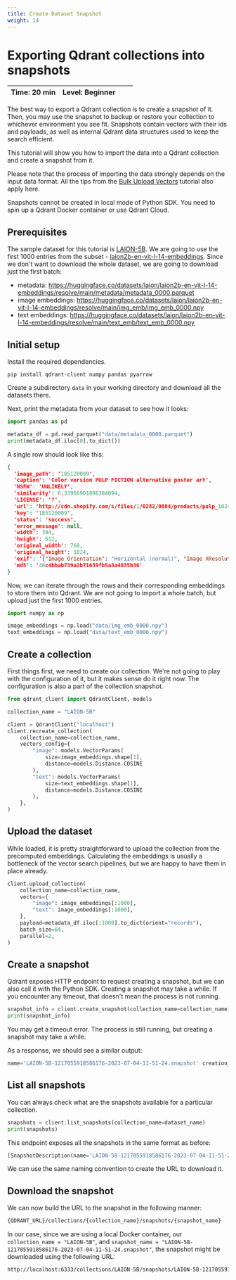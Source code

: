 ```yaml
---
title: Create Dataset Snapshot
weight: 14
---
```


# Exporting Qdrant collections into snapshots

| Time: 20 min | Level: Beginner |  |    |
|--------------| ----------- | ----------- |----------- |

The best way to export a Qdrant collection is to create a snapshot of it. Then, you may use the snapshot to backup or restore your collection to whichever environment you see fit. 
Snapshots contain vectors with their ids and payloads, as well as internal Qdrant data structures used to keep the search efficient.

This tutorial will show you how to import the data into a Qdrant collection and create a snapshot from it. 

Please note that the process of importing the data strongly depends on the input data format. All the tips from the [Bulk Upload Vectors](/documentation/tutorials/bulk-upload/) tutorial also apply here.

<aside role="status">Snapshots cannot be created in local mode of Python SDK. You need to spin up a Qdrant Docker container or use Qdrant Cloud.</aside>

## Prerequisites

The sample dataset for this tutorial is [LAION-5B](https://laion.ai/blog/laion-5b/). We are going to use the first 1000 entries from the subset - [laion2b-en-vit-l-14-embeddings](https://huggingface.co/datasets/laion/laion2b-en-vit-l-14-embeddings). Since we don't want to download the whole dataset, we are going to download just the first batch:

- metadata: https://huggingface.co/datasets/laion/laion2b-en-vit-l-14-embeddings/resolve/main/metadata/metadata_0000.parquet
- image embeddings: https://huggingface.co/datasets/laion/laion2b-en-vit-l-14-embeddings/resolve/main/img_emb/img_emb_0000.npy
- text embeddings: https://huggingface.co/datasets/laion/laion2b-en-vit-l-14-embeddings/resolve/main/text_emb/text_emb_0000.npy


## Initial setup

Install the required dependencies.

```shell
pip install qdrant-client numpy pandas pyarrow
```

Create a subdirectory `data` in your working directory and download all the datasets there.

Next, print the metadata from your dataset to see how it looks:

```python
import pandas as pd

metadata_df = pd.read_parquet("data/metadata_0000.parquet")
print(metadata_df.iloc[0].to_dict())
```

A single row should look like this:

```json
{
  'image_path': '185120009', 
  'caption': 'Color version PULP FICTION alternative poster art', 
  'NSFW': 'UNLIKELY', 
  'similarity': 0.33966901898384094, 
  'LICENSE': '?', 
  'url': 'http://cdn.shopify.com/s/files/1/0282/0804/products/pulp_1024x1024.jpg?v=1474264437', 
  'key': '185120009', 
  'status': 'success', 
  'error_message': null, 
  'width': 384,
  'height': 512, 
  'original_width': 768, 
  'original_height': 1024, 
  'exif': '{"Image Orientation": "Horizontal (normal)", "Image XResolution": "100", "Image YResolution": "100", "Image ResolutionUnit": "Pixels/Inch", "Image YCbCrPositioning": "Centered", "Image ExifOffset": "102", "EXIF ExifVersion": "0210", "EXIF ComponentsConfiguration": "YCbCr", "EXIF FlashPixVersion": "0100", "EXIF ColorSpace": "Uncalibrated", "EXIF ExifImageWidth": "768", "EXIF ExifImageLength": "1024"}', 
  'md5': '46c4bbab739a2b71639fb5a3a4035b36'
}
```

Now, we can iterate through the rows and their corresponding embeddings to store them into Qdrant. We are not going to import a whole batch,
but upload just the first 1000 entries.

```python
import numpy as np

image_embeddings = np.load("data/img_emb_0000.npy")
text_embeddings = np.load("data/text_emb_0000.npy")
```

## Create a collection

First things first, we need to create our collection. We're not going to play with the configuration of it, but it makes sense do it right now. 
The configuration is also a part of the collection snapshot.

```python
from qdrant_client import QdrantClient, models

collection_name = "LAION-5B"

client = QdrantClient("localhost")
client.recreate_collection(
    collection_name=collection_name,
    vectors_config={
        "image": models.VectorParams(
            size=image_embeddings.shape[1], 
            distance=models.Distance.COSINE
        ),
        "text": models.VectorParams(
            size=text_embeddings.shape[1], 
            distance=models.Distance.COSINE
        ),
    },
)
```

## Upload the dataset

While loaded, it is pretty straightforward to upload the collection from the precomputed embeddings. Calculating the embeddings is usually
a bottleneck of the vector search pipelines, but we are happy to have them in place already.

```python
client.upload_collection(
    collection_name=collection_name,
    vectors={
        "image": image_embeddings[:1000],
        "text": image_embeddings[:1000],
    },
    payload=metadata_df.iloc[:1000].to_dict(orient="records"),
    batch_size=64,
    parallel=2,
)
```

## Create a snapshot

Qdrant exposes HTTP endpoint to request creating a snapshot, but we can also call it with the Python SDK. Creating a snapshot may take a while. If you encounter any timeout, that doesn't mean the process is not running.

```python
snapshot_info = client.create_snapshot(collection_name=collection_name)
print(snapshot_info)
```

<aside role="status">You may get a timeout error. The process is still running, but creating a snapshot may take a while.</aside>

As a response, we should see a similar output:

```python
name='LAION-5B-1217055918586176-2023-07-04-11-51-24.snapshot' creation_time='2023-07-04T11:51:25' size=74202112

```

## List all snapshots
You can always check what are the snapshots available for a particular collection.

```python
snapshots = client.list_snapshots(collection_name=dataset_name)
print(snapshots)
```

This endpoint exposes all the snapshots in the same format as before:

```python
[SnapshotDescription(name='LAION-5B-1217055918586176-2023-07-04-11-51-24.snapshot', creation_time='2023-07-04T11:51:25', size=74202112)]
```

We can use the same naming convention to create the URL to download it.

## Download the snapshot

We can now build the URL to the snapshot in the following manner:

```bash
{QDRANT_URL}/collections/{collection_name}/snapshots/{snapshot_name}
```

In our case, since we are using a local Docker container, our `collection_name = "LAION-5B"`, and `snapshot_name = "LAION-5B-1217055918586176-2023-07-04-11-51-24.snapshot"`,
the snapshot might be downloaded using the following URL:

```bash
http://localhost:6333/collections/LAION-5B/snapshots/LAION-5B-1217055918586176-2023-07-04-11-51-24.snapshot
```


